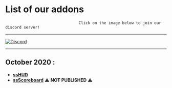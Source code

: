 # List of our addons
                                    Click on the image below to join our discord server!

***

[![Discord](https://cdn.discordapp.com/attachments/756310049390985299/773705281330479164/20201104_192826.png)](https://discord.gg/aY3rGxVTaa)

***

## October 2020 :
- **[ssHUD](https://github.com/ssdev-team/ssHUD)**
- **[ssScoreboard](https://github.com/ssdev-team/ssScoreboard)** :warning: **NOT PUBLISHED** :warning: 
